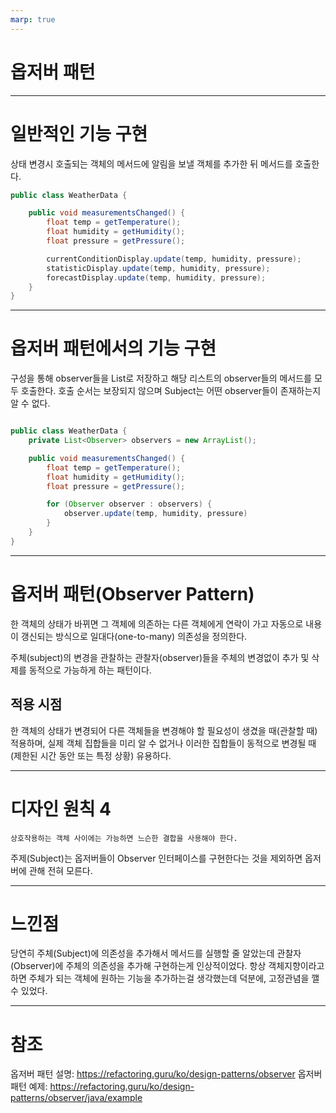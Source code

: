 ```yaml
---
marp: true
---
```


# 옵저버 패턴

---

# 일반적인 기능 구현

상태 변경시 호출되는 객체의 메서드에 알림을 보낼 객체를 추가한 뒤 메서드를 호출한다.

```java
public class WeatherData {

    public void measurementsChanged() {
        float temp = getTemperature();
        float humidity = getHumidity();
        float pressure = getPressure();

        currentConditionDisplay.update(temp, humidity, pressure);
        statisticDisplay.update(temp, humidity, pressure);
        forecastDisplay.update(temp, humidity, pressure);
    }
}

```

---

# 옵저버 패턴에서의 기능 구현

구성을 통해 observer들을 List로 저장하고 해당 리스트의 observer들의 메서드를 모두 호출한다. 호출 순서는 보장되지 않으며 Subject는 어떤 observer들이 존재하는지 알 수 없다.

```java

public class WeatherData {
    private List<Observer> observers = new ArrayList();

    public void measurementsChanged() {
        float temp = getTemperature();
        float humidity = getHumidity();
        float pressure = getPressure();

        for (Observer observer : observers) {
            observer.update(temp, humidity, pressure)
        }
    }
}

```

---

# 옵저버 패턴(Observer Pattern)

한 객체의 상태가 바뀌면 그 객체에 의존하는 다른 객체에게 연락이 가고 자동으로 내용이 갱신되는 방식으로 일대다(one-to-many) 의존성을 정의한다.

주체(subject)의 변경을 관찰하는 관찰자(observer)들을 주체의 변경없이 추가 및 삭제를 동적으로 가능하게 하는 패턴이다.

## 적용 시점

한 객체의 상태가 변경되어 다른 객체들을 변경해야 할 필요성이 생겼을 때(관찰할 때) 적용하며, 실제 객체 집합들을 미리 알 수 없거나 이러한 집합들이 동적으로 변경될 때(제한된 시간 동안 또는 특정 상황) 유용하다.

---

# 디자인 원칙 4

`상호작용하는 객체 사이에는 가능하면 느슨한 결합을 사용해야 한다.`

주제(Subject)는 옵저버들이 Observer 인터페이스를 구현한다는 것을 제외하면 옵저버에 관해 전혀 모른다.

---

# 느낀점

당연히 주체(Subject)에 의존성을 추가해서 메서드를 실행할 줄 알았는데 관찰자(Observer)에 주체의 의존성을 추가해 구현하는게 인상적이었다. 항상 객체지향이라고 하면 주체가 되는 객체에 원하는 기능을 추가하는걸 생각했는데 덕분에, 고정관념을 깰 수 있었다.

---

# 참조

옵저버 패턴 설명: https://refactoring.guru/ko/design-patterns/observer
옵저버 패턴 예제: https://refactoring.guru/ko/design-patterns/observer/java/example
